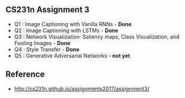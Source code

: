 ## CS231n Assignment 3
* Q1 : Image Captioning with Vanilla RNNs - **Done**
* Q2 : Image Captioning with LSTMs - **Done**
* Q3 : Network Visualization: Saliency maps, Class Visualization, and Fooling Images - **Done**
* Q4 : Style Transfer - **Done**
* Q5 : Generative Adversarial Networks - **not yet**

## Reference
* http://cs231n.github.io/assignments2017/assignment3/